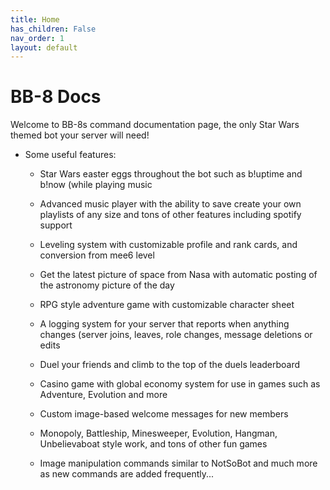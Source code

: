 ```yaml
---
title: Home
has_children: False
nav_order: 1
layout: default
---
```


# BB-8 Docs
Welcome to BB-8s command documentation page, the only Star Wars themed bot your server will need!

- Some useful features:
  - Star Wars easter eggs throughout the bot such as b!uptime and b!now (while playing music

  - Advanced music player with the ability to save create your own playlists of any size and tons of other features including spotify support

  - Leveling system with customizable profile and rank cards, and conversion from mee6 level

  - Get the latest picture of space from Nasa with automatic posting of the astronomy picture of the day

  - RPG style adventure game with customizable character sheet

  - A logging system for your server that reports when anything changes (server joins, leaves, role changes, message deletions or edits

  - Duel your friends and climb to the top of the duels leaderboard

  - Casino game with global economy system for use in games such as Adventure, Evolution and more

  - Custom image-based welcome messages for new members

  - Monopoly, Battleship, Minesweeper, Evolution, Hangman, Unbelievaboat style work, and tons of other fun games

  - Image manipulation commands similar to NotSoBot and much more as new commands are added frequently...